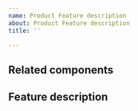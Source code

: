```yaml
---
name: Product Feature description
about: Product Feature description
title: ''

---
```


## Related components

<!--
List of related components
 -->

## Feature description

<!--
Describe the feature
 -->
